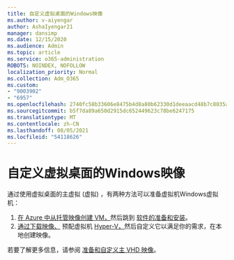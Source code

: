 ```yaml
---
title: 自定义虚拟桌面的Windows映像
ms.author: v-aiyengar
author: AshaIyengar21
manager: dansimp
ms.date: 12/15/2020
ms.audience: Admin
ms.topic: article
ms.service: o365-administration
ROBOTS: NOINDEX, NOFOLLOW
localization_priority: Normal
ms.collection: Adm_O365
ms.custom:
- "9003902"
- "6957"
ms.openlocfilehash: 2740fc58b33606e8475b4d8a80b62330d1deeaacd48b7c8035a75eb93e93c2a1
ms.sourcegitcommit: b5f7da89a650d2915dc652449623c78be6247175
ms.translationtype: MT
ms.contentlocale: zh-CN
ms.lasthandoff: 08/05/2021
ms.locfileid: "54118626"
---
```

# <a name="customize-a-session-host-image-for-windows-virtual-desktop"></a>自定义虚拟桌面的Windows映像

通过使用虚拟桌面的主虚拟 (虚拟) ，有两种方法可以准备虚拟机Windows虚拟机：

1. [在 Azure 中从托管映像创建 VM，](https://go.microsoft.com/fwlink/?linkid=2127906)然后跳到 [软件的准备和安装](https://go.microsoft.com/fwlink/?linkid=2128064)。
1. [通过下载映像、](https://go.microsoft.com/fwlink/?linkid=2128065) 预配虚拟机 [Hyper-V，](https://go.microsoft.com/fwlink/?linkid=2127907)然后自定义它以满足你的需求，在本地创建映像。

若要了解更多信息，请参阅 [准备和自定义主 VHD 映像](https://go.microsoft.com/fwlink/?linkid=2127838)。